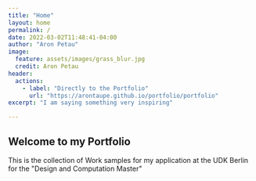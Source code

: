 ```yaml
---
title: "Home"
layout: home
permalink: /
date: 2022-03-02T11:48:41-04:00
author: "Aron Petau"
image:
  feature: assets/images/grass_blur.jpg
  credit: Aron Petau
header:
  actions:
    - label: "Directly to the Portfolio"
      url: "https://arontaupe.github.io/portfolio/portfolio"
excerpt: "I am saying something very inspiring"

---
```


## Welcome to my Portfolio

This is the collection of Work samples for my application
at the UDK Berlin for the "Design and Computation Master"
